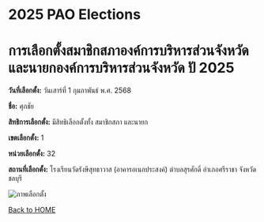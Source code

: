 # 2025 PAO Elections
# การเลือกตั้งสมาชิกสภาองค์การบริหารส่วนจังหวัดและนายกองค์การบริหารส่วนจังหวัด ปั 2025

**วันที่เลือกตั้ง:** วันเสาร์ที่ 1 กุมภาพันธ์ พ.ศ. 2568

**ชื่อ:** ศุภชัย

**สิทธิการเลือกตั้ง:** มีสิทธิเลือกตั้งทั้ง สมาชิกสภา และนายก

**เขตเลือกตั้ง:** 1

**หน่วยเลือกตั้ง:** 32

**สถานที่เลือกตั้ง:** โรงเรียนวัดรังษีสุทธาวาส (อาคารอเนกประสงค์)
ตำบลสุรศักดิ์ อำเภอศรีราชา จังหวัดชลบุรี

![ภาพเลือกตั้ง](img/IMGPAO.jpg)

[Back to HOME](https://Emkub.github.io)
